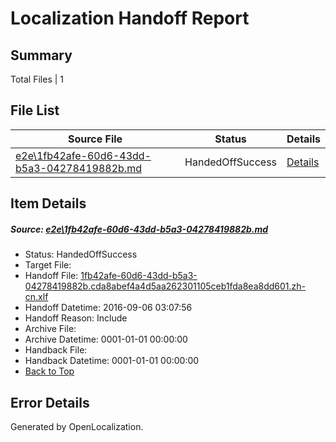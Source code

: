 # <a name='report-top'></a> Localization Handoff Report

## Summary
 Total Files | 1

## File List
 Source File | Status | Details 
 ----------- | ------ | ------- 
 [e2e\1fb42afe-60d6-43dd-b5a3-04278419882b.md](https://github.com/OpenLocalizationTestOrg/ol-test0/blob/5c303c7c4b2c7d0ff91e66e6d9b44abef1287f2f/e2e/1fb42afe-60d6-43dd-b5a3-04278419882b.md) | HandedOffSuccess | [Details](#6647ef5e842fe6d4245ee1465f8e4be18f26648d1)

## Item Details
##### <a name='6647ef5e842fe6d4245ee1465f8e4be18f26648d1'></a> Source: [e2e\1fb42afe-60d6-43dd-b5a3-04278419882b.md](https://github.com/OpenLocalizationTestOrg/ol-test0/blob/5c303c7c4b2c7d0ff91e66e6d9b44abef1287f2f/e2e/1fb42afe-60d6-43dd-b5a3-04278419882b.md)
* Status: HandedOffSuccess
* Target File: 
* Handoff File: [1fb42afe-60d6-43dd-b5a3-04278419882b.cda8abef4a4d5aa262301105ceb1fda8ea8dd601.zh-cn.xlf](https://github.com/OpenLocalizationTestOrg/ol-test0-handoff/blob/3f2ae3d0d539410704eed6fdc5188875f69e9b47/ol-handoff/OpenLocalizationTestOrg/ol-test0-zhcn/ci/ht/1fb42afe-60d6-43dd-b5a3-04278419882b.cda8abef4a4d5aa262301105ceb1fda8ea8dd601.zh-cn.xlf)
* Handoff Datetime: 2016-09-06 03:07:56
* Handoff Reason: Include
* Archive File: 
* Archive Datetime: 0001-01-01 00:00:00
* Handback File: 
* Handback Datetime: 0001-01-01 00:00:00
* [Back to Top](#report-top)


## Error Details

Generated by OpenLocalization.
